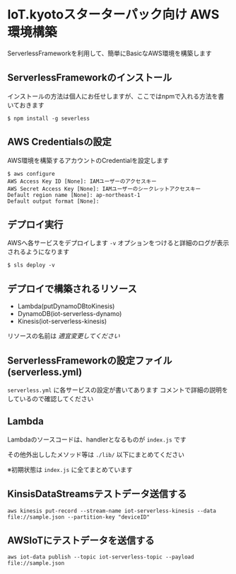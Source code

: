 # IoT.kyotoスターターパック向け AWS環境構築

ServerlessFrameworkを利用して、簡単にBasicなAWS環境を構築します

## ServerlessFrameworkのインストール

インストールの方法は個人にお任せしますが、ここではnpmで入れる方法を書いておきます

```
$ npm install -g severless
```

## AWS Credentialsの設定

AWS環境を構築するアカウントのCredentialを設定します

```
$ aws configure
AWS Access Key ID [None]: IAMユーザーのアクセスキー
AWS Secret Access Key [None]: IAMユーザーのシークレットアクセスキー
Default region name [None]: ap-northeast-1
Default output format [None]:
```

## デプロイ実行

AWSへ各サービスをデプロイします
`-v` オプションをつけると詳細のログが表示されるようになります

```
$ sls deploy -v
```

## デプロイで構築されるリソース

 - Lambda(putDynamoDBtoKinesis)
 - DynamoDB(iot-serverless-dynamo)
 - Kinesis(iot-serverless-kinesis)

リソースの名前は *適宜変更してください*

## ServerlessFrameworkの設定ファイル(serverless.yml)

`serverless.yml` に各サービスの設定が書いてあります
コメントで詳細の説明をしているので確認してください

## Lambda

Lambdaのソースコードは、handlerとなるものが `index.js` です

その他外出ししたメソッド等は `./lib/` 以下にまとめてください

※初期状態は `index.js` に全てまとめています

## KinsisDataStreamsテストデータ送信する

```
aws kinesis put-record --stream-name iot-serverless-kinesis --data file://sample.json --partition-key "deviceID"
```

## AWSIoTにテストデータを送信する

```
aws iot-data publish --topic iot-serverless-topic --payload file://sample.json
```
